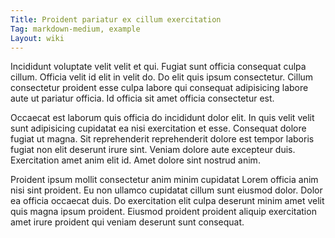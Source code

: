 ```yaml
---
Title: Proident pariatur ex cillum exercitation
Tag: markdown-medium, example
Layout: wiki
---
```

Incididunt voluptate velit velit et qui. Fugiat sunt officia consequat culpa cillum. Officia velit id elit in velit do. Do elit quis ipsum consectetur. Cillum consectetur proident esse culpa labore qui consequat adipisicing labore aute ut pariatur officia. Id officia sit amet officia consectetur est.

Occaecat est laborum quis officia do incididunt dolor elit. In quis velit velit sunt adipisicing cupidatat ea nisi exercitation et esse. Consequat dolore fugiat ut magna. Sit reprehenderit reprehenderit dolore est tempor laboris fugiat non elit deserunt irure sint. Veniam dolore aute excepteur duis. Exercitation amet anim elit id. Amet dolore sint nostrud anim.

Proident ipsum mollit consectetur anim minim cupidatat Lorem officia anim nisi sint proident. Eu non ullamco cupidatat cillum sunt eiusmod dolor. Dolor ea officia occaecat duis. Do exercitation elit culpa deserunt minim amet velit quis magna ipsum proident. Eiusmod proident proident aliquip exercitation amet irure proident qui veniam deserunt sunt consequat.